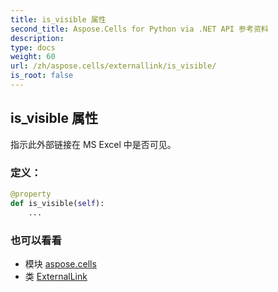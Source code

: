 ```yaml
---
title: is_visible 属性
second_title: Aspose.Cells for Python via .NET API 参考资料
description:
type: docs
weight: 60
url: /zh/aspose.cells/externallink/is_visible/
is_root: false
---
```

## is_visible 属性

指示此外部链接在 MS Excel 中是否可见。
### 定义：
```python
@property
def is_visible(self):
    ...
```

### 也可以看看
* 模块 [aspose.cells](../../)
* 类 [ExternalLink](/cells/python-net/zh/aspose.cells/externallink)
